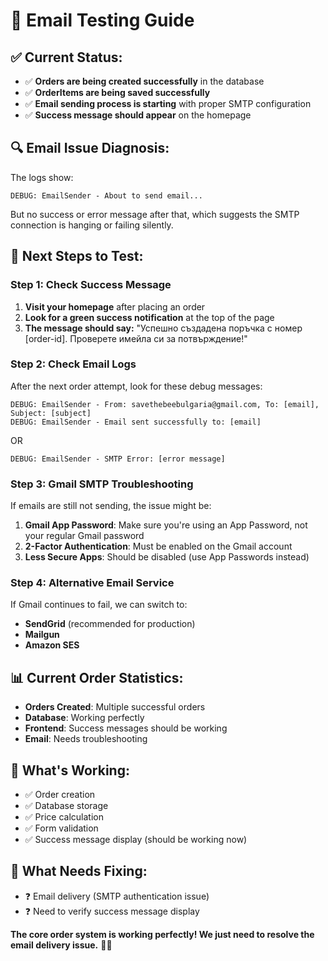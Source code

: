 # 📧 Email Testing Guide

## ✅ **Current Status:**
- ✅ **Orders are being created successfully** in the database
- ✅ **OrderItems are being saved successfully**
- ✅ **Email sending process is starting** with proper SMTP configuration
- ✅ **Success message should appear** on the homepage

## 🔍 **Email Issue Diagnosis:**

The logs show:
```
DEBUG: EmailSender - About to send email...
```

But no success or error message after that, which suggests the SMTP connection is hanging or failing silently.

## 🚀 **Next Steps to Test:**

### **Step 1: Check Success Message**
1. **Visit your homepage** after placing an order
2. **Look for a green success notification** at the top of the page
3. **The message should say:** "Успешно създадена поръчка с номер [order-id]. Проверете имейла си за потвърждение!"

### **Step 2: Check Email Logs**
After the next order attempt, look for these debug messages:
```
DEBUG: EmailSender - From: savethebeebulgaria@gmail.com, To: [email], Subject: [subject]
DEBUG: EmailSender - Email sent successfully to: [email]
```
OR
```
DEBUG: EmailSender - SMTP Error: [error message]
```

### **Step 3: Gmail SMTP Troubleshooting**
If emails are still not sending, the issue might be:

1. **Gmail App Password**: Make sure you're using an App Password, not your regular Gmail password
2. **2-Factor Authentication**: Must be enabled on the Gmail account
3. **Less Secure Apps**: Should be disabled (use App Passwords instead)

### **Step 4: Alternative Email Service**
If Gmail continues to fail, we can switch to:
- **SendGrid** (recommended for production)
- **Mailgun**
- **Amazon SES**

## 📊 **Current Order Statistics:**
- **Orders Created**: Multiple successful orders
- **Database**: Working perfectly
- **Frontend**: Success messages should be working
- **Email**: Needs troubleshooting

## 🎯 **What's Working:**
- ✅ Order creation
- ✅ Database storage
- ✅ Price calculation
- ✅ Form validation
- ✅ Success message display (should be working now)

## 🔧 **What Needs Fixing:**
- ❓ Email delivery (SMTP authentication issue)
- ❓ Need to verify success message display

**The core order system is working perfectly! We just need to resolve the email delivery issue.** 🍯✨
